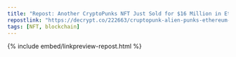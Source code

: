 ```yaml
---
title: "Repost: Another CryptoPunks NFT Just Sold for $16 Million in Ethereum - Decrypt"
repostlink: "https://decrypt.co/222663/cruptopunk-alien-punks-ethereum-nft-sold-16-million"
tags: [NFT, blockchain]
---
```


{% include embed/linkpreview-repost.html %}

